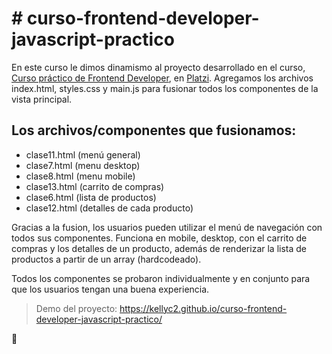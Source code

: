 # # curso-frontend-developer-javascript-practico
En este curso le dimos dinamismo al proyecto desarrollado en el curso, [Curso práctico de Frontend Developer](http://https://platzi.com/new-home/clases/2477-frontend-developer-practico/41501-ya-tomaste-el-curso-de-frontend-developer/ "Curso práctico de Frontend Developer"), en [Platzi](http://https://platzi.com "Platzi"). 
Agregamos los archivos index.html, styles.css y main.js para fusionar  todos los componentes de la vista principal.

## Los archivos/componentes que fusionamos:
- clase11.html (menú general)
- clase7.html (menu desktop)
- clase8.html (menu mobile)
- clase13.html (carrito de compras)
- clase6.html (lista de productos)
- clase12.html (detalles de cada producto)

Gracias a la fusion, los usuarios pueden utilizar el menú de navegación con todos sus componentes. Funciona en mobile, desktop, con el carrito de compras y los detalles de un producto, además de renderizar la lista de productos a partir de un array (hardcodeado).

Todos los componentes se probaron individualmente y en conjunto para que los usuarios tengan una buena experiencia. 

>Demo del proyecto: https://kellyc2.github.io/curso-frontend-developer-javascript-practico/


:blue_heart:

